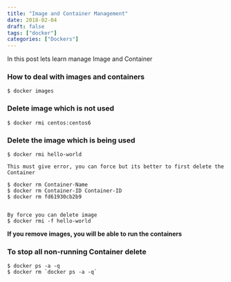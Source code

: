 ```yaml
---
title: "Image and Container Management"
date: 2018-02-04
draft: false
tags: ["docker"]
categories: ["Dockers"]
---
```


In this post lets learn manage Image and Container

<!--more-->

### How to deal with images and containers

    $ docker images

### Delete image which is not used
    $ docker rmi centos:centos6

### Delete the image which is being used
    $ docker rmi hello-world

    This must give error, you can force but its better to first delete the Container

    $ docker rm Container-Name
    $ docker rm Container-ID Container-ID
    $ docker rm fd61930cb2b9


    By force you can delete image
    $ docker rmi -f hello-world

**If you remove images, you will be able to run the containers**

### To stop all non-running Container delete
    $ docker ps -a -q
    $ docker rm `docker ps -a -q`

